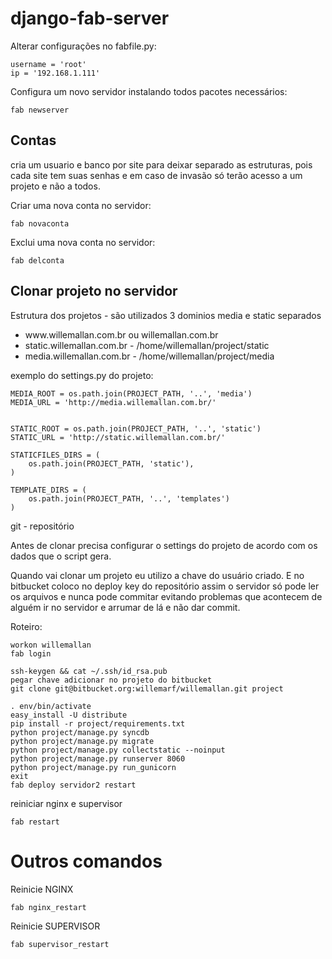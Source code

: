 django-fab-server
=================


Alterar configurações no fabfile.py:

    username = 'root'
    ip = '192.168.1.111'


Configura um novo servidor instalando todos pacotes necessários:

    fab newserver


<h2>Contas</h2>

<p>cria um usuario e banco por site para deixar separado as estruturas, pois cada site tem suas senhas e em caso de invasão só terão acesso a um projeto e não a todos.</p>

Criar uma nova conta no servidor:

    fab novaconta


Exclui uma nova conta no servidor:

    fab delconta


<h2>Clonar projeto no servidor</h2>

<p>Estrutura dos projetos - são utilizados 3 dominios media e static separados</p>

<ul>
    <li>www.willemallan.com.br ou willemallan.com.br</li>
    <li>static.willemallan.com.br - /home/willemallan/project/static</li>
    <li>media.willemallan.com.br - /home/willemallan/project/media</li>
</ul>

exemplo do settings.py do projeto:

    MEDIA_ROOT = os.path.join(PROJECT_PATH, '..', 'media')
    MEDIA_URL = 'http://media.willemallan.com.br/'


    STATIC_ROOT = os.path.join(PROJECT_PATH, '..', 'static')
    STATIC_URL = 'http://static.willemallan.com.br/'

    STATICFILES_DIRS = (
        os.path.join(PROJECT_PATH, 'static'),
    )

    TEMPLATE_DIRS = (
        os.path.join(PROJECT_PATH, '..', 'templates')
    )


git - repositório

<p>Antes de clonar precisa configurar o settings do projeto de acordo com os dados que o script gera.</p>
<p>Quando vai clonar um projeto eu utilizo a chave do usuário criado. E no bitbucket coloco no deploy key do repositório assim o servidor só pode ler os arquivos e nunca pode commitar evitando problemas que acontecem de alguém ir no servidor e arrumar de lá e não dar commit.</p>

Roteiro:

    workon willemallan
    fab login

    ssh-keygen && cat ~/.ssh/id_rsa.pub
    pegar chave adicionar no projeto do bitbucket
    git clone git@bitbucket.org:willemarf/willemallan.git project

    . env/bin/activate
    easy_install -U distribute
    pip install -r project/requirements.txt
    python project/manage.py syncdb
    python project/manage.py migrate
    python project/manage.py collectstatic --noinput
    python project/manage.py runserver 8060
    python project/manage.py run_gunicorn
    exit
    fab deploy servidor2 restart


reiniciar nginx e supervisor

    fab restart


Outros comandos
================

Reinicie NGINX

    fab nginx_restart

Reinicie SUPERVISOR

    fab supervisor_restart











